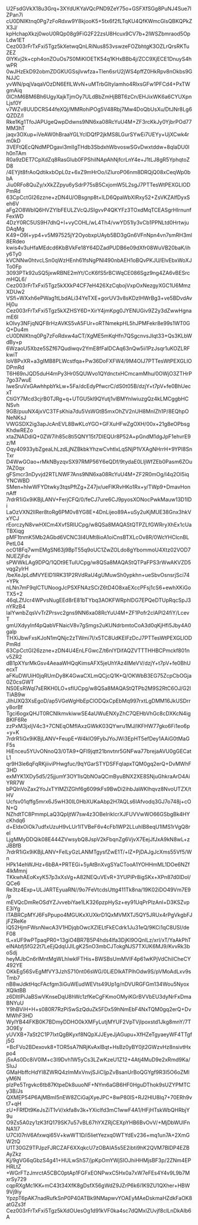U2FsdGVkX18u3Grq+3XYdUKYaVQcPND9ZeY75o+GSFXfSGg8PuNJ4Sue7IZPan7i
cU0DNIKtnq0Pg7zFoRdxw9Y8kjooK5+5tx6f2fLTqKU4QfKWmcGlsQBKQPkZX3J/
kpHchapXkzj0woU0RQp08g9FiG2F22zsU8Hcux9CV7b+2lWSZbmraod5OpLdw1ET
Cez003rFrTxFxi5Tgz5kXetwqQnLRiNus853vswzeFOZbhtgK3OZLrQrsRKTuZEZ
0lYKvj2k+cph4onZOuOs7S0MiKlOETK54q1KHxBBb4j/ZCC9XjECE1DnuyS4hwPR
0wJHzEkD92obmZDGKUGSsjlvwfza+Tlen6srU2jWS4pffZ0HkRpv8nOkbs9GNJJC
yvWN/pqjVaqaVOzDN6EfILWvN+uMTrbGItylamho4RlxsGFw1PFCd4+PxTWgmAiq
0lChM6BM6Bh6UgyXajkTjmOy7ULdBbZmHjBBT6zCn/EHJixWK6a6CYUXpnLjsf0Y
v7WZv8UUDCRS44feXQj/MMRohiPOg5V48Rbj7Mw4DoQbUsXu/DtJNr8Lg6QZDZ/l
Rke1Kg1TfoJAPUgeQwpDdwns9NN6xa08RcYuU4M+ZF3rcKkJy0YjbrPOd77MM3hT
jaqv3OXup+iVeAW0hBraaYGLYcIDQfP2jkMS8LGurSYwEi7UEYy+UjXCwk4rm0kD
3VEFtQEcQNdMPDgavi3mIIgTHdb3SbdxhWbvoswSGvDwxtddw+8qlaDU0lh0nTAm
R0a9zDET7CpXdZq8RasGlub0FPShiINApAhNjfcrLnY4e+J1tLJ8gR5YphqtoZD8
/4EYjlt8frAoQdtikxbOpL0z+6xZ9mHrOo/iZluroP06nm8DRQjQ08xCeqWp0bbA
Jiu0RFo8QuZy/xXkZZpyu6ySdrP75sB5CxjomW5L2sgJ7PTTesWtPEXGLlODPmRd
63CpCctGI26zzne+zDN4U/OBsgnp8t+lLD6QpaWbXIRxy52+ZsVKZAlfDyxSeh6V
aFg2O8WblQ6HVZYlbFEULZVcQJSIgvvP4QKYFz3TOxdMqTCEASgrHIrnunfFexWD
4DzY0RC5US9H7dhQ+I+vyCOHL/wL4Th4/vwYD51ly3vCb1PPNLtd0HrtwjuDAqMg
K49+O9I+yp4+v5M97525jY2OyobxpUAyb5BD3gGn6VFnNpn4vn7smRH3ml8ERdeo
kwis4v3uHfaMEdcd6KbBVkFe18Y64DZadPUDB6e09dXfr08WuVB20baK/ihy6Ty0
kVCNNw0htvcLSn0qWzHEnh61fsNgPNl490nbAEH1oBQvPKJU/ElvEbxWoXJTo0Fp
3093PTk92uSQ5jxwRBNE2mYt/CcK6fS5rBCWqCE086Sgz9ng4ZA6vBESrcmHQL6/
Cez003rFrTxFxi5Tgz5kXXkP4CF7eH426XzCqbojVxpOxNezgyXGC1U6MmzXDUw2
VSfi+WXxh6ePWag1tLbdALi34YeTXE+gorUV3v8sKDzIHWrBg3+ve5BDvdAvHj0u
Cez003rFrTxFxi5Tgz5kXZHSY6D+XirY4jmKpg0JYENUGiv9Z2y3dZwwHgnamE6l
kOIvy3NFjqNQF8rHzAVKS5vA5FUr+oRTNmekpHL5hJPMFekr8e99s1WT0GQ+Du4m
cU0DNIKtnq0Pg7zFoRdxw4aCT/XgME5mKqHfn7QSgcnvsJIqt33+Qs3KLbWdBy+p
6WzaoU5Xbze5SZf67Qudiwqv2YmE8fFaIDCAq63nQw5ii1PzJsqr1uKOZLRFkwiT
IoV8PvXR+a3gIMB8PLWcstfqa+Pw36DoFXFW4/9M4OIJ7PTTesWtPEXGLlODPmRd
T6H69nJQD5duH4mPy3Hr05QUWvo1QYdnctxHCmcamMhu/0OWjO3ZTHrP7go37wuE
IweSruVxGAwhhpbYkLw+5Fa/dcEdyPfwcrC/dS0t05B/dzjY+t7pV+fe0BhUecxT
CtiGY7Mcd3cjrB0TJRg+q+UTGU5kl9QYutj1vlBMYnIwiuzgQz4kLMCggbHCNSvh
9GB/puuNX4jxVC3TFsKhia7du5VsWGtB5mxOhZV2nUH8MnIZh1P/8EQhpONeNKsJ
VWGSDX2ig3apJcAnEVL8BwKLoYGO+GFXuHFwZgOXH/00x+21g8eOPbsgKhdwREZo
xtaZNADdiQ+0ZW7ih85c8ti5QNY15t7DlEQUr8P52A+pGndM1dgJpF1ehvrE9z/M
Oqy40933ybZgeaLhLzdLjNZBkbkYhzwCvhtlxLqSNjP1VXAgNHrrH+9YPI8SnTxr
D4WwGOao+rMkNByzqvSX97RMP56Y6eQDf/9tydaE0LljWfZEb0Pasm6ZOu7AZ0qx
gFSmcr3nDyvjd2RTLNWF7Ans9NN6xa08RcYuU4M+ZF2R0mOg/l4q2OI5iqYNCWBD
SMen+hIwWFYDtwky3tqsPftZg+Z47jv/ueFlKRvHKo1Rx+y/TWp9+DmavHonnAff
7rdrR1iGx9iKBjLANV+FerjCFQ/0/feCJ7ure6CJ9pyosXONocPwkMauw13D1IDi
LaOzVXN2IlRer8toRg6PM0v8YG8E+4DnLijeo89A+uSy2uKjMUE38Gnx3hkVxYCJ
rEorczyN8vwHXCm4XvfSRIUCpg/w8QSa8MAQAStQTPZLfGWRryXhEx1cUaTBXiqg
pMF1tnmK5Mb2AGbd6VCNC3I4UMt8ioA1oiCnsBTXLcOv8R/0WcYHClcnBLPetL04
ocO18Fq7wmEMgSN63j9BpT55q9oUC1ZwZOLdo8gYbommoU4Xtz02VOD7NUEZjFdv
sPWWkLAg9DPQ/1QDt9ETuIUCpg/w8QSa8MAQAStQTPaFPS3rWwAKVZD5vqg2ylrH
/beXeJpLdMVYEID1IRK31P2RVdRaU4gUMuwSh0ypkhn+ueSbvOsnsrjSci74+YPk
nLNn7mF9qICTUNoogJcPSXFNAzSCrZ6tD4O8xaEXccPFsj1cS6+ewhXKiGoTX5+2
46qLZfJcr4WPvsNugEEd8rE81bTYbq3AOKFWRphlDG7EPQeDTUpRqcSpJ3nYRzB4
lalYwnbZqsVvTrZPrsvc2gns9NN6xa08RcYuU4M+ZF1Pofr2clAPl24fiY/LcevT
gmUXdyylnf4pQabVFNaicV8v7gSmgs2uKUNdrbmtoCoA3d0qKjHfi5Jby4A0galp
THXiJbwFxsKJoN1mQNjc2zTWmi7I/x5TC8UdKEIFzDcJ7PTTesWtPEXGLlODPmRd
63CpCctGI26zzne+zDN4U4EnLFGwcZ/t6nlYDifAQZVTTTHHBCPmckf801nv5ZR2
dB1pXYsrMkGsv4AeaaWHQqKimsAFX5jeUhYAz4IMeVV/dzjY+t7pV+fe0BhUecxT
aFKuDWUiH0jqRUmDy8K4GwaCXLmQCjcQ1K+Q/OKWbB3EG75ZcpCbOGja0Z0csGWT
NS0EsRWqI7sERKH0LO+sfIUCpg/w8QSa8MAQAStQTPb2M9S2RtC6OJ/G2ITiAB9w
JIhUXQ3XsEgoD/ap5VGeWgHbEpClODQxCpEbMq997rxtLgDMM16JkUSDrry8orBf
Tgci6ogxQHJT0RCNIkmvkiwwSE4aUWuENXyZhC7QEHbVhGc8cDXKcN4igBKIF6Re
zzPxM3jxIjV4c3+7CNEqOMfIAxzGWkK03QYwru1MJ/lKFHW77gko6Fi1eo6p+y+K
7rdrR1iGx9iKBjLANV+FeupE+W4kIO9FybJYoJWi3EpHT5efDey1AAiG0tMaGF5s
HiEnceu5YUvONnoQ3/0TA9+QFI9jqtt21bnvtnr5GNFwa77brejaAVU0gGECatL1
qr9H3le6qFqRKjiiviPHwgfuc/9qYGarSTYDSFFqIapxTQM0gq2erQ+DvMWhF3HD
exMYK1XDy5d5/25jjumY3OY1lsQbNOaQCmByuBNX2XE8SNjuGhkraArD4AiYRR7W
bPQlnVoZax2YoJxTYlMZlZGhf6g609tkFs9BwDi2ihbJaWKIhqvz8NvoUTZX/tHV
Ucfsv01qffg5mrx6J5wH30IL0HbXUKaAbp2H7AQLs6IAfvodq3GJ7o748j+cON+Q
NZhdtTC8PmmpLaQ3QpIjtW7sw4z3OBeIriklcrXJFUVVwWO66GSbgBk4HYcKhdq6
d+EldxOiOk7udfxUzuH9vLUr1lTVBeF6v4cFb1WP2LLuhIB8eqU1lMS1rVgQ8rel
LjgMMyDDQik08E444ZVwsybQ8JspV2kFbqnZg6VjvX7EejJfJxA9kN8wL+zJBBfB
7rdrR1iGx9iKBjLANV+FelLyGzLANMTgysfZwE1T/+lZ+PjDAJgJcXms55Vf5/Wn
HPk14ehWJHz+6bBA+PRTEGi+5yAtBnXvgSYaCTooA1YOHHmML1DOe6NZf4lkMmnj
TKkwhAEoKxyK57p3xXsVg+A82NEQuVEvR+3YUPiPr8igSKx+XPn87d0lDol/QCe6
Re3tz4Exp+ULJARTEyuaRN//9o7FeVtcdsUttg411Tk8na/19K02iDO49Vm7E9/p
mEVQcDmReOSdYZJvvebiYae1LK326pzpHySz+ey91UqPrPlzAnl+D3KSZvpE3iYg
lTABRCpMYJ6FsPpupo4MGUKxXUXkrD1QxMVMXTJ5QY5JRUx4rPgVkgbFJjFZReKe
lQ52HjmFWsnNwcA3V1HDjqbOwcXZIELtFkECdrk1Ju31eQ/9KCi1qC8USI/deF08
tL+xUF9wPTpaqPR0+13giO4BR7B5P4hds4lfa3DjKl9OQnlLz/xrl/xT/YaAkPhT
elNAbfj5fG22t7LeEjQdqUJILgK25nO3mbCJTokgNJS7TXUK6MJ9/KvvRk3boSdj
heyMJbCn6rlMntMgWLhlwklFTHis+BWSBsUmMVlF4p61wKPjVdChiICheCY492YE
OKkEg56SvEgMfVY3JzhS710nt06sWG/0LiEDlkATPlhOdw9S/pVMoAdLxv9sTmb7
nB8wJdktHqcFAcfgm3iGuWEudWEVts49Up1g/nDVURGFGm134Wou5NyoxXQlktBB
z6DItIPiJaBSwVKnseDqU8hWc1zfKeCgFKmoOMyiKGrBVVbEU3dyNrFxDmaBNYuU
Y9hBViH+H+s080R7RzPiSwSzQduZk5FDx59hNmEbF4NxTQM0gq2erQ+DvMWhF3HD
WylYB44FKB0K7BDmyDDHO0kXMFyLutjMYUF2VpTVjlpoxstd1Jkg8mnY/7T3O9Ey
yUVXB+7aSt2C1P7IxtQgBKyxf8NQpXJJEyeJjAGupu+XfHZeTgyaeyWF4TTgfj5G
+BcFVo2BDexovk8+TOR5sA7NRjKvAxlBqt+HsBz0yBY0jt2GWzvHz8nsivtHxpo4
j5xAs0Dc8iV0lM+c3I9Dvh1W5yCs3LZwKzeU1Z12+4Atj4MuD9e2xRmd9Ka/SIuJ
GMaHbffcHdYI8ZWRQ4zImMxVnvjSJiCIjpZvBsanUrBoQGYgf9R3I5O6oZMIyM6N
plzPe5Trgvkc6tb87KtpeDk8uuoNF+NYm6aGB6HF0HguDThok9sUZYPMTCy3B/Js
QXMEP54P6AjMBmI5nEW8ZCiGajXyeJPC+8wP80lS+RJ2HlU8Iq7+70ERh9vt7+qH
zU+FRfDt9KeJsZiT1vV/xkfa8v3k+YXiclfd3mC1wwF4A1/HFjHTskWbQHRbjY9u
O9Zs5A0zy1zK3fQ179SK7u57vBL67hYXZRjCEXpYHB6BvOvV/+MjDbWUlFnNA1I7
U7CI07nV6Afxwqi65V+kwWT1D/i5lietYezxq0WTYdEv236+mq1un7A+2XmGW2tQ
U1T30GZ9TPJpzFJRCZAF6XXqkcU7zOBAIA5s5E2ibti9hK2QVM7BlDP4EZBAyZkz
Kj/9gVG6qGbzS4g41+HULwShS7/jpKpOmYWjSIOJhiHHMjsBF3p/2ZNm4EPHRLtZ
+WGrFTzJmrctA5CBC0ptAp1FGFxEONPwxC5Hx0a7xW7eFEs4Y4v9L9b7MxrSy729
cqpRXgMc1KK+mC43t34XfK8gDsfX56gWdZ9JZrP6k6i1K9ZU1QXher+HBW9Vj9iy
YpzpT6pAK7nadRufkSnP0P40ATBk9NMapwvYOAEyMAeDskmaHZdkFaOK8atGZs3f
Cez003rFrTxFxi5Tgz5kXdOUesOg1d91kVF0ka4sc7dQMxlZUvjf8clLnDkAIb6A
